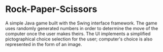 # Rock-Paper-Scissors
A simple Java game built with the Swing interface framework.
The game uses randomly generated numbers in order to determine the move of the computer once the user makes theirs. The UI implements a simplified pictographical choice selection for the user; computer's choice is also represented in the form of an image.
